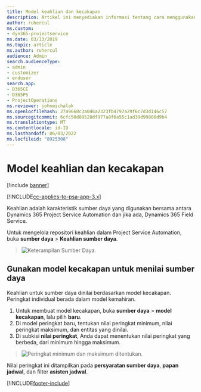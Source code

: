 ```yaml
---
title: Model keahlian dan kecakapan
description: Artikel ini menyediakan informasi tentang cara menggunakan keahlian dan model kecakapan.
author: ruhercul
ms.custom:
- dyn365-projectservice
ms.date: 03/13/2019
ms.topic: article
ms.author: ruhercul
audience: Admin
search.audienceType:
- admin
- customizer
- enduser
search.app:
- D365CE
- D365PS
- ProjectOperations
ms.reviewer: johnmichalak
ms.openlocfilehash: 27a9668c3a0d6a2323fb4797a29f6c7d3d146c57
ms.sourcegitcommit: 6cfc50d89528df977a8f6a55c1ad39d99800d9b4
ms.translationtype: MT
ms.contentlocale: id-ID
ms.lasthandoff: 06/03/2022
ms.locfileid: "8925308"
---
```

# <a name="skills-and-proficiency-models"></a>Model keahlian dan kecakapan

[!include [banner](../includes/psa-now-project-operations.md)]

[!INCLUDE[cc-applies-to-psa-app-3.x](../includes/cc-applies-to-psa-app-3x.md)]

Keahlian adalah karakteristik sumber daya yang digunakan bersama antara Dynamics 365 Project Service Automation dan jika ada, Dynamics 365 Field Service. 

Untuk mengelola repositori keahlian dalam Project Service Automation, buka **sumber daya** \> **Keahlian sumber daya**. 

> ![Keterampilan Sumber Daya.](media/Resource-Management-image84.png)

## <a name="use-proficiency-models-to-rate-resources"></a>Gunakan model kecakapan untuk menilai sumber daya

Keahlian untuk sumber daya dinilai berdasarkan model kecakapan. Peringkat individual berada dalam model kemahiran. 

1. Untuk membuat model kecakapan, buka **sumber daya** \> **model kecakapan**, lalu pilih **baru**.
2. Di model peringkat baru, tentukan nilai peringkat minimum, nilai peringkat maksimum, dan entitas yang dinilai.
3. Di subkisi **nilai peringkat**, Anda dapat menentukan nilai peringkat yang berbeda, dari minimum hingga maksimum.

> ![Peringkat minimum dan maksimum ditentukan.](media/Resource-Management-image85.png)

Nilai peringkat ini ditampilkan pada **persyaratan sumber daya**, **papan jadwal**, dan filter **asisten jadwal**.


[!INCLUDE[footer-include](../includes/footer-banner.md)]
